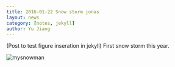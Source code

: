 ```yaml
---
title: 2016-01-22 Snow storm jonas
layout: news
category: [notes, jekyll]
author: Yu Jiang
---
```

(Post to test figure inseration in jekyll)
First snow storm this year. 

![mysnowman]({{site.url}}/images/posts/2016-01-22-snowman.jpg)

